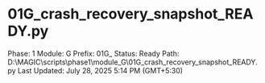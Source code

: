 # 01G_crash_recovery_snapshot_READY.py

Phase: 1
Module: G
Prefix: 01G_
Status: Ready
Path: D:\MAGIC\scripts\phase1\module_G\01G_crash_recovery_snapshot_READY.py
Last Updated: July 28, 2025 5:14 PM (GMT+5:30)